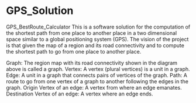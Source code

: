 # GPS_Solution
GPS_BestRoute_Calculator
This is a software solution for the computation of the shortest path from one place to another place in a two dimensional space similar to a global positioning system (GPS). The vision of the project is that given the map of a region and its road connectivity and to compute the shortest path to go from one place to another place.


Graph: The region map with its road connectivity shown in the diagram above is called a graph.
Vertex: A vertex (plural vertices) is a unit in a graph.
Edge: A unit in a graph that connects pairs of vertices of the graph.
Path: A route to go from one vertex of a graph to another following the edges in the graph.
Origin Vertex of an edge: A vertex from where an edge emanates.
Destination Vertex of an edge: A vertex where an edge ends.

